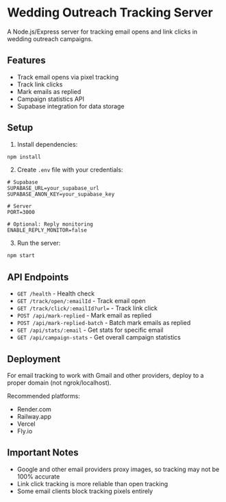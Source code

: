 # Wedding Outreach Tracking Server

A Node.js/Express server for tracking email opens and link clicks in wedding outreach campaigns.

## Features

- Track email opens via pixel tracking
- Track link clicks
- Mark emails as replied
- Campaign statistics API
- Supabase integration for data storage

## Setup

1. Install dependencies:
```bash
npm install
```

2. Create `.env` file with your credentials:
```env
# Supabase
SUPABASE_URL=your_supabase_url
SUPABASE_ANON_KEY=your_supabase_key

# Server
PORT=3000

# Optional: Reply monitoring
ENABLE_REPLY_MONITOR=false
```

3. Run the server:
```bash
npm start
```

## API Endpoints

- `GET /health` - Health check
- `GET /track/open/:emailId` - Track email open
- `GET /track/click/:emailId?url=` - Track link click
- `POST /api/mark-replied` - Mark email as replied
- `POST /api/mark-replied-batch` - Batch mark emails as replied
- `GET /api/stats/:email` - Get stats for specific email
- `GET /api/campaign-stats` - Get overall campaign statistics

## Deployment

For email tracking to work with Gmail and other providers, deploy to a proper domain (not ngrok/localhost).

Recommended platforms:
- Render.com
- Railway.app
- Vercel
- Fly.io

## Important Notes

- Google and other email providers proxy images, so tracking may not be 100% accurate
- Link click tracking is more reliable than open tracking
- Some email clients block tracking pixels entirely
